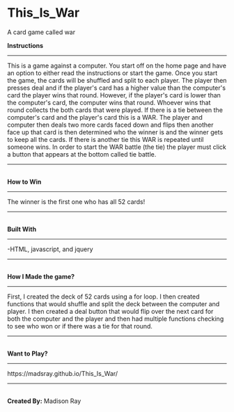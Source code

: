 # This_Is_War
A card game called war

<strong>Instructions</strong>
<hr>
This is a game against a computer. You start off on the home page and have an option to either read the instructions or start the game. Once you start the game, the cards will be shuffled and split to each player. The player then presses deal and if the player's card has a higher value than the computer's card the player wins that round. However, if the player's card is lower than the computer's card, the computer wins that round. Whoever wins that round collects the both cards that were played. If there is a tie between the computer's card and the player's card this is a WAR. The player and computer then deals two more cards faced down and flips then another face up that card is then determined who the winner is and the winner gets to keep all the cards. If there is another tie this WAR is repeated until someone wins. In order to start the WAR battle (the tie) the player must click a button that appears at the bottom called tie battle.
<br>
<hr>
<br>
<strong>How to Win</strong>
<hr>
The winner is the first one who has all 52 cards!
<br>
<hr>
<br>
<strong>Built With</strong>
<hr>
-HTML, javascript, and jquery
<br>
<hr>
<br>
<strong>How I Made the game?</strong>
<hr>
First, I created the deck of 52 cards using a for loop. I then created functions that would shuffle and split the deck between the computer and player. I then created a deal button that would flip over the next card for both the computer and the player and then had multiple functions checking to see who won or if there was a tie for that round.
<br>
<hr>
<br>
<strong>Want to Play?</strong>
<hr>
https://madsray.github.io/This_Is_War/
<br>
<hr>
<br>
<strong>Created By:</strong> Madison Ray
